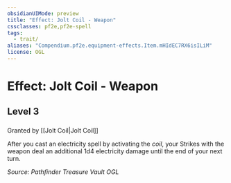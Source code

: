 ```yaml
---
obsidianUIMode: preview
title: "Effect: Jolt Coil - Weapon"
cssclasses: pf2e,pf2e-spell
tags:
  - trait/
aliases: "Compendium.pf2e.equipment-effects.Item.mHIdEC7RX6isILiM"
license: OGL
---
```

# Effect: Jolt Coil - Weapon
## Level 3
### 






Granted by [[Jolt Coil|Jolt Coil]]

After you cast an electricity spell by activating the _coil_, your Strikes with the weapon deal an additional 1d4 electricity damage until the end of your next turn.

*Source: Pathfinder Treasure Vault*
*OGL*